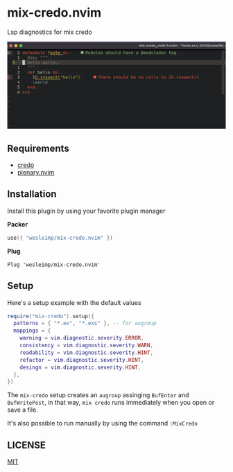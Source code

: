 # mix-credo.nvim

Lsp diagnostics for mix credo

![mix credo issues](/assets/screenshot.png "Mix credo issues")

## Requirements

- [credo](https://github.com/rrrene/credo)
- [plenary.nvim](https://github.com/nvim-lua/plenary.nvim)

## Installation

Install this plugin by using your favorite plugin manager

**Packer**

```lua
use({ "wesleimp/mix-credo.nvim" })
```

**Plug**

```vim
Plug 'wesleimp/mix-credo.nvim'
```

## Setup

Here's a setup example with the default values

```lua
require("mix-credo").setup({
  patterns = { "*.ex", "*.exs" }, -- for augroup
  mappings = {
    warning = vim.diagnostic.severity.ERROR,
    consistency = vim.diagnostic.severity.WARN,
    readability = vim.diagnostic.severity.HINT,
    refactor = vim.diagnostic.severity.HINT,
    desingn = vim.diagnostic.severity.HINT,
  },
})
```

The `mix-credo` setup creates an `augroup` assinging `BufEnter` and `BufWritePost`, in that way, `mix credo` runs immediately when you open or save a file.

It's also possible to run manually by using the command `:MixCredo`

## LICENSE

[MIT](./LICENSE)
